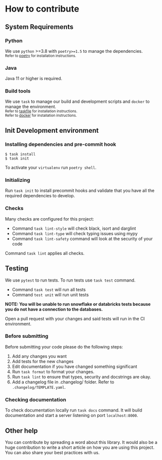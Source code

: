 # How to contribute

## System Requirements

### Python

We use `python` >=3.8 with `poetry>=1.5` to manage the dependencies. </br><small>Refer to [poetry](https://python-poetry.org/docs/#installation) for installation instructions.</small>

### Java

Java 11 or higher is required.

### Build tools

We use `task` to manage our build and development scripts and `docker` to manage the environment.
</br><small>Refer to [taskfile](https://taskfile.dev/#/usage?id=installation) for installation instructions.</small>
</br><small>Refer to [docker](https://docs.docker.com/get-docker/) for installation instructions.</small>


## Init Development environment


### Installing dependencies and pre-commit hook

```shell
$ task install
$ task init
```

To activate your `virtualenv` run `poetry shell`.

### Initializing

Run `task init` to install precommit hooks and
validate that you have all the required dependencies to develop.

### Checks

Many checks are configured for this project:

* Command `task lint-style` will check black, isort and darglint
* Command `task lint-type` will check typing issues using mypy
* Command `task lint-safety` command will look at the security of your code

Command `task lint` applies all checks.

## Testing

We use `pytest` to run tests. To run tests use `task test` command.

* Command `task test` will run all tests
* Command `test unit` will run unit tests

**NOTE: You will be unable to run snowflake or databricks tests because you do not have a connection to the databases.**

Open a pull request with your changes and said tests will run in the CI environment.

### Before submitting

Before submitting your code please do the following steps:

1. Add any changes you want
2. Add tests for the new changes
3. Edit documentation if you have changed something significant
4. Run `task format` to format your changes.
5. Run `task lint` to ensure that types, security and docstrings are okay.
6. Add a changelog file in .changelog/ folder. Refer to `.changelog/TEMPLATE.yaml`.


### Checking documentation

To check documentation locally run `task docs` command. It will build documentation and start a server listening on port `localhost:8000`.

## Other help

You can contribute by spreading a word about this library.
It would also be a huge contribution to write
a short article on how you are using this project.
You can also share your best practices with us.
